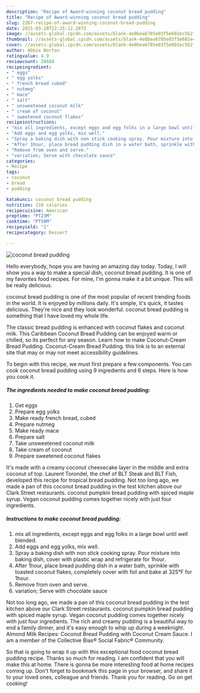```yaml
---
description: "Recipe of Award-winning coconut bread pudding"
title: "Recipe of Award-winning coconut bread pudding"
slug: 2267-recipe-of-award-winning-coconut-bread-pudding
date: 2021-03-28T22:25:12.287Z
image: //assets-global.cpcdn.com/assets/blank-4e0bea6785e03f5e602ec562f230caae08da540cada707380b4fe1bbebba43da.png
thumbnail: //assets-global.cpcdn.com/assets/blank-4e0bea6785e03f5e602ec562f230caae08da540cada707380b4fe1bbebba43da.png
cover: //assets-global.cpcdn.com/assets/blank-4e0bea6785e03f5e602ec562f230caae08da540cada707380b4fe1bbebba43da.png
author: Abbie Norton
ratingvalue: 4.9
reviewcount: 28688
recipeingredient:
- " eggs"
- " egg yolks"
- " french bread cubed"
- " nutmeg"
- " mace"
- " salt"
- " unsweetened coconut milk"
- " cream of coconut"
- " sweetened coconut flakes"
recipeinstructions:
- "mix all ingredients, except eggs and egg folks in a large bowl until well blended."
- "Add eggs and egg yolks, mix well."
- "Spray a baking dish with non stick cooking spray. Pour mixture into baking dish, cover with plastic wrap and refrigerate for 1hour."
- "After 1hour, place bread pudding dish in a water bath, sprinkle with toasted coconut flakes, completely cover with foil and bake at 325°F for 1hour."
- "Remove from oven and serve."
- "variation; Serve with chocolate sauce"
categories:
- Recipe
tags:
- coconut
- bread
- pudding

katakunci: coconut bread pudding 
nutrition: 218 calories
recipecuisine: American
preptime: "PT23M"
cooktime: "PT50M"
recipeyield: "1"
recipecategory: Dessert

---
```



![coconut bread pudding](//assets-global.cpcdn.com/assets/blank-4e0bea6785e03f5e602ec562f230caae08da540cada707380b4fe1bbebba43da.png)

Hello everybody, hope you are having an amazing day today. Today, I will show you a way to make a special dish, coconut bread pudding. It is one of my favorites food recipes. For mine, I'm gonna make it a bit unique. This will be really delicious.

coconut bread pudding is one of the most popular of recent trending foods in the world. It is enjoyed by millions daily. It's simple, it's quick, it tastes delicious. They're nice and they look wonderful. coconut bread pudding is something that I have loved my whole life.

The classic bread pudding is enhanced with coconut flakes and coconut milk. This Caribbean Coconut Bread Pudding can be enjoyed warm or chilled, so its perfect for any season. Learn how to make Coconut-Cream Bread Pudding. Coconut-Cream Bread Pudding. this link is to an external site that may or may not meet accessibility guidelines.


To begin with this recipe, we must first prepare a few components. You can cook coconut bread pudding using 9 ingredients and 6 steps. Here is how you cook it.

<!--inarticleads1-->

##### The ingredients needed to make coconut bread pudding:

1. Get  eggs
1. Prepare  egg yolks
1. Make ready  french bread, cubed
1. Prepare  nutmeg
1. Make ready  mace
1. Prepare  salt
1. Take  unsweetened coconut milk
1. Take  cream of coconut
1. Prepare  sweetened coconut flakes


It&#39;s made with a creamy coconut cheesecake layer in the middle and extra coconut of top. Laurent Torondel, the chef of BLT Steak and BLT Fish, developed this recipe for tropical bread pudding. Not too long ago, we made a pan of this coconut bread pudding in the test kitchen above our Clark Street restaurants. coconut pumpkin bread pudding with spiced maple syrup. Vegan coconut pudding comes together nicely with just four ingredients. 

<!--inarticleads2-->

##### Instructions to make coconut bread pudding:

1. mix all ingredients, except eggs and egg folks in a large bowl until well blended.
1. Add eggs and egg yolks, mix well.
1. Spray a baking dish with non stick cooking spray. Pour mixture into baking dish, cover with plastic wrap and refrigerate for 1hour.
1. After 1hour, place bread pudding dish in a water bath, sprinkle with toasted coconut flakes, completely cover with foil and bake at 325°F for 1hour.
1. Remove from oven and serve.
1. variation; Serve with chocolate sauce


Not too long ago, we made a pan of this coconut bread pudding in the test kitchen above our Clark Street restaurants. coconut pumpkin bread pudding with spiced maple syrup. Vegan coconut pudding comes together nicely with just four ingredients. The rich and creamy pudding is a beautiful way to end a family dinner, and it&#39;s easy enough to whip up during a weeknight. Almond Milk Recipes: Coconut Bread Pudding with Coconut Cream Sauce. I am a member of the Collective Bias® Social Fabric® Community. 

So that is going to wrap it up with this exceptional food coconut bread pudding recipe. Thanks so much for reading. I am confident that you will make this at home. There is gonna be more interesting food at home recipes coming up. Don't forget to bookmark this page in your browser, and share it to your loved ones, colleague and friends. Thank you for reading. Go on get cooking!
